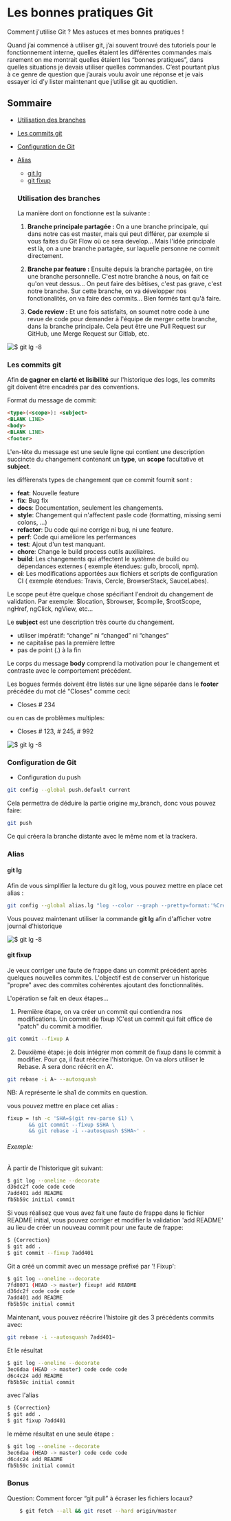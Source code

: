 # Les bonnes pratiques Git
Comment j'utilise Git ? Mes astuces et mes bonnes pratiques !


Quand j’ai commencé à utiliser git, j’ai souvent trouvé des tutoriels pour le fonctionnement interne,
quelles étaient les différentes commandes mais rarement on me montrait quelles étaient les “bonnes pratiques”,
dans quelles situations je devais utiliser quelles commandes. C’est pourtant plus à ce genre de question
que j’aurais voulu avoir une réponse et je vais essayer ici d’y lister maintenant que j’utilise git au quotidien.

## Sommaire
* [Utilisation des branches](https://github.com/Raouf25/Git-sheet#utilisation-des-branches)
* [Les commits git](https://github.com/Raouf25/Git-sheet#les-commits-git)
* [Configuration de Git](https://github.com/Raouf25/Git-sheet#alias)
* [Alias](https://github.com/Raouf25/Git-sheet#alias)
  * [git lg](https://github.com/Raouf25/Git-sheet#git-lg)
  * [git fixup](https://github.com/Raouf25/Git-sheet#git-fixup)


  ### Utilisation des branches
  La manière dont on fonctionne est la suivante :

  1. **Branche principale partagée :**
  On a une branche principale, qui dans notre cas est master, mais qui peut différer, par exemple si vous faites du Git Flow où ce sera develop...
  Mais l'idée principale est là, on a une branche partagée, sur laquelle personne ne commit directement.

  2. **Branche par feature :**
  Ensuite depuis la branche partagée, on tire une branche personnelle. C'est notre branche à nous, on fait ce qu'on veut dessus... On peut faire des bêtises, c'est pas grave, c'est notre branche.
  Sur cette branche, on va développer nos fonctionalités, on va faire des commits... Bien formés tant qu'à faire.

  3. **Code review :**
  Et une fois satisfaits, on soumet notre code à une revue de code pour demander à l'équipe de merger cette branche, dans la branche principale. Cela peut être une Pull Request sur GitHub, une Merge Request sur Gitlab, etc.

![$ git lg -8](./src/ppp.png)
### Les commits git
Afin **de gagner en clarté et lisibilité** sur l'historique des logs, les commits git doivent être encadrés par des conventions.

Format du message de commit:
```html
<type>(<scope>): <subject>
<BLANK LINE>
<body>
<BLANK LINE>
<footer>
```

L'en-tête du message est une seule ligne qui contient une description succincte du changement contenant un **type**, un **scope** facultative et **subject**.

les diffèrensts types de changement que ce commit fournit sont :
* **feat**: Nouvelle feature
* **fix**: Bug fix
* **docs**: Documentation, seulement les changements.
* **style**: Changement qui n'affectent pasle code (formatting, missing semi colons, …)
* **refactor**: Du code qui ne corrige ni bug, ni une feature.
* **perf**: Code qui améliore les perfermances
* **test**: Ajout d'un test manquant.
* **chore**: Change le build process outils auxiliaires.
* **build**: Les changements qui affectent le système de build ou dépendances externes ( exemple étendues: gulb, brocoli, npm).
* **ci**: Les modifications apportées aux fichiers et scripts de configuration CI ( exemple étendues: Travis, Cercle, BrowserStack, SauceLabes).


Le scope peut être quelque chose spécifiant l'endroit du changement de validation. Par exemple: $location, $browser, $compile, $rootScope, ngHref, ngClick, ngView, etc...

Le **subject** est une description très courte du changement.
* utiliser impératif: “change” ni “changed” ni “changes”
* ne capitalise pas la première lettre
* pas de point (.) à la fin

Le corps du message **body** comprend la motivation pour le changement et contraste avec le comportement précédent.


Les bogues fermés doivent être listés sur une ligne séparée dans le **footer** précédée du mot clé "Closes" comme ceci:

* Closes # 234

ou en cas de problèmes multiples:

* Closes # 123, # 245, # 992

![$ git lg -8](./src/commit.png)

### Configuration de Git
* Configuration du push
```bash
git config --global push.default current
```
Cela permettra de déduire la partie origine my_branch, donc vous pouvez faire:
```bash
git push
```
Ce qui créera la branche distante avec le même nom et la trackera.

### Alias
#### git lg
Afin de vous simplifier la lecture du git log, vous pouvez mettre en place cet alias :

```sh
git config --global alias.lg "log --color --graph --pretty=format:'%Cred%h%Creset -%C(yellow)%d%Creset %s %Cgreen(%cr) %C(bold blue)<%an>%Creset' --abbrev-commit"
```

Vous pouvez maintenant utiliser la commande **git lg** afin d'afficher votre journal d'historique

![$ git lg -8](./src/alias-lg.png)

#### git fixup
Je veux corriger une faute de frappe dans un commit précédent après quelques nouvelles commites. L'objectif est de conserver un historique "propre" avec des commites cohérentes ajoutant des fonctionnalités.


L'opération se fait en deux étapes...
1. Première étape, on va créer un commit qui contiendra nos modifications. Un commit de fixup !C'est un commit qui fait office de "patch" du commit à modifier.
```sh
git commit --fixup A
```

2. Deuxième étape: je dois intégrer mon commit de fixup dans le commit à modifier. Pour ça, il faut réécrire l'historique.
On va alors utiliser le Rebase.
A sera donc réécrit en A'.
```sh
git rebase -i A~ --autosquash
```
NB: A représente le sha1 de commits en question.


vous pouvez mettre en place cet alias :
```sh
fixup = !sh -c 'SHA=$(git rev-parse $1) \
       && git commit --fixup $SHA \
       && git rebase -i --autosquash $SHA~' -
```

###### Exemple:
À partir de l'historique git suivant:
```sh
$ git log --oneline --decorate
d36dc2f code code code
7add401 add README
fb5b59c initial commit
```
Si vous réalisez que vous avez fait une faute de frappe dans le fichier README initial, vous pouvez corriger et modifier la validation 'add README' au lieu de créer un nouveau commit pour une faute de frappe:
```sh
$ {Correction}
$ git add .
$ git commit --fixup 7add401
```
Git a créé un commit avec un message préfixé par '! Fixup':
```sh
$ git log --oneline --decorate
7fd8071 (HEAD -> master) fixup! add README
d36dc2f code code code
7add401 add README
fb5b59c initial commit
```
Maintenant, vous pouvez réécrire l'histoire git des 3 précédents commits avec:
```sh
git rebase -i --autosquash 7add401~
```
Et le résultat
```sh
$ git log --oneline --decorate
3ec6daa (HEAD -> master) code code code
d6c4c24 add README
fb5b59c initial commit
```



avec l'alias
```sh
$ {Correction}
$ git add .
$ git fixup 7add401
```
le même résultat en une seule étape :
```sh
$ git log --oneline --decorate
3ec6daa (HEAD -> master) code code code
d6c4c24 add README
fb5b59c initial commit
```

### Bonus
Question: Comment forcer “git pull” à écraser les fichiers locaux?
```sh
	$ git fetch --all && git reset --hard origin/master
 ```
